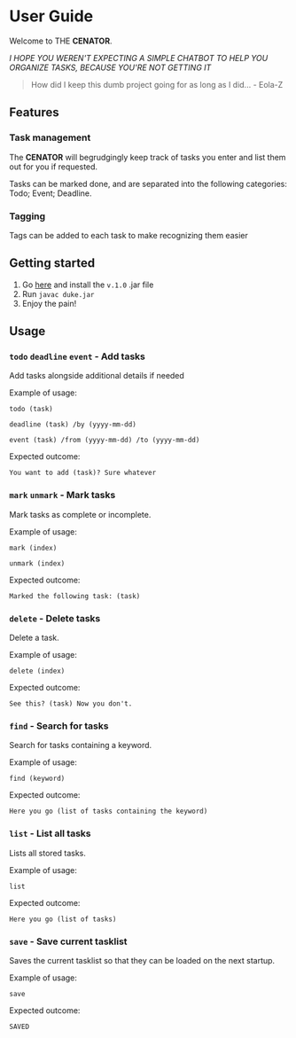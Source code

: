 # User Guide
Welcome to THE **CENATOR**.

*I HOPE YOU WEREN'T EXPECTING A SIMPLE CHATBOT TO 
HELP YOU ORGANIZE TASKS, BECAUSE YOU'RE NOT GETTING IT*

> How did I keep this dumb project going for as long as I did... - Eola-Z

## Features

### Task management

The **CENATOR** will begrudgingly keep track of tasks you enter and list them out for you if requested.

Tasks can be marked done, and are separated into the following categories: Todo; Event; Deadline.

### Tagging

Tags can be added to each task to make recognizing them easier

## Getting started

1. Go [here](https://github.com/Eola-Z/ip/releases) and install the `v.1.0` .jar file
2. Run `javac duke.jar`
3. Enjoy the pain!

## Usage

### `todo` `deadline` `event` - Add tasks

Add tasks alongside additional details if needed

Example of usage: 

`todo (task)`

`deadline (task) /by (yyyy-mm-dd)`

`event (task) /from (yyyy-mm-dd) /to (yyyy-mm-dd)`

Expected outcome:

```
You want to add (task)? Sure whatever
```

### `mark` `unmark` - Mark tasks

Mark tasks as complete or incomplete.

Example of usage:

`mark (index)`

`unmark (index)`

Expected outcome:

```
Marked the following task: (task)
```

### `delete` - Delete tasks

Delete a task.

Example of usage:

`delete (index)`

Expected outcome:

```
See this? (task) Now you don't.
```

### `find` - Search for tasks

Search for tasks containing a keyword.

Example of usage:

`find (keyword)`

Expected outcome:

```
Here you go (list of tasks containing the keyword)
```

### `list` - List all tasks

Lists all stored tasks.

Example of usage:

`list`

Expected outcome:

```
Here you go (list of tasks)
```

### `save` - Save current tasklist

Saves the current tasklist so that they can be loaded on the next startup.

Example of usage:

`save`

Expected outcome:

```
SAVED
```